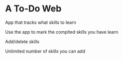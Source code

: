 # A To-Do Web 

App  that tracks what skills to learn

Use the app to mark the complted skills you have learn

Add/delete skills

Unlimited number of skills you can add



